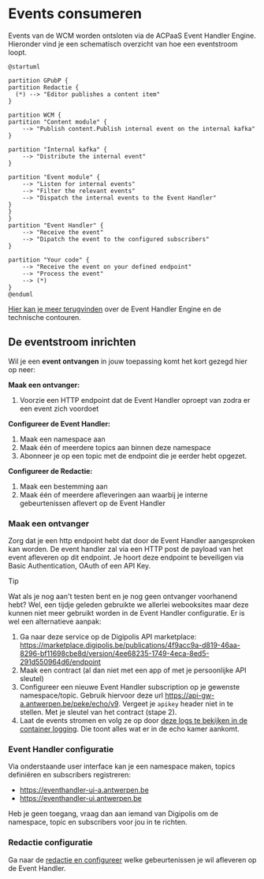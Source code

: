 # Events consumeren

Events van de WCM worden ontsloten via de ACPaaS Event Handler Engine. Hieronder vind je een schematisch overzicht van hoe een eventstroom loopt.

```plantuml
@startuml

partition GPubP {
partition Redactie {
  (*) --> "Editor publishes a content item"
}

partition WCM {
partition "Content module" {
    --> "Publish content.Publish internal event on the internal kafka"
}

partition "Internal kafka" {
    --> "Distribute the internal event" 
}

partition "Event module" {
    --> "Listen for internal events"
    --> "Filter the relevant events" 
    --> "Dispatch the internal events to the Event Handler"
}
}
}
partition "Event Handler" {
    --> "Receive the event"
    --> "Dipatch the event to the configured subscribers"
}

partition "Your code" {
    --> "Receive the event on your defined endpoint" 
    --> "Process the event"
    --> (*)
}
@enduml
```

[Hier kan je meer terugvinden](https://acpaas.digipolis.be/nl/product/event-handler-engine/v2.0.0/architecture) over de Event Handler Engine en de technische contouren.

## De eventstroom inrichten

Wil je een **event ontvangen** in jouw toepassing komt het kort gezegd hier op neer:

**Maak een ontvanger:**

1. Voorzie een HTTP endpoint dat de Event Handler oproept van zodra er een event zich voordoet

**Configureer de Event Handler:**

1. Maak een namespace aan
2. Maak één of meerdere topics aan binnen deze namespace
3. Abonneer je op een topic met de endpoint die je eerder hebt opgezet.

**Configureer de Redactie:**

1. Maak een bestemming aan
2. Maak één of meerdere afleveringen aan waarbij je interne gebeurtenissen aflevert op de Event Handler

### Maak een ontvanger

Zorg dat je een http endpoint hebt dat door de Event Handler aangesproken kan worden. De event handler zal  via een HTTP post de payload van het event afleveren op dit endpoint. Je hoort deze endpoint te beveiligen via Basic Authentication, OAuth of een API Key.

> [!Tip]
> Wat als je nog aan't testen bent en je nog geen ontvanger voorhanend hebt? Wel, een tijdje geleden gebruikte we allerlei webooksites maar deze kunnen niet meer gebruikt worden in de Event Handler configuratie.
> Er is wel een alternatieve aanpak:
>
> 1. Ga naar deze service op de Digipolis API marketplace: <https://marketplace.digipolis.be/publications/4f9acc9a-d819-46aa-8296-bf11698cbe8d/version/4ee68235-1749-4eca-8ed5-291d550964d6/endpoint>
> 2. Maak een contract (al dan niet met een app of met je persoonlijke API sleutel)
> 3. Configureer een nieuwe Event Handler subscription op je gewenste namespace/topic. Gebruik hiervoor deze url <https://api-gw-a.antwerpen.be/peke/echo/v9>.
> Vergeet je `apikey` header niet in te stellen. Met je sleutel van het contract (stape 2).
> 4. Laat de events stromen en volg ze op door [deze logs te bekijken in de container logging](https://container-logging.antwerpen.be/app/dashboards#/view/dashboard-kubernetes-openshift-logs?_g=(filters:!(),refreshInterval:(pause:!t,value:0),time:(from:now-15m,to:now))&_a=(description:'',filters:!(('state':(store:appState),meta:(alias:!n,disabled:!f,index:pattern-k8s-logs,key:k8s_labels.antwerpen.be%2Fapp.keyword,negate:!f,params:(query:echochamber),type:phrase),query:(match_phrase:(k8s_labels.antwerpen.be%2Fapp.keyword:echochamber)))),fullScreenMode:!f,options:(hidePanelTitles:!f,useMargins:!t),query:(language:kuery,query:''),timeRestore:!f,title:'Kubernetes%20-%20Openshift%20Logs',viewMode:view)). Die toont alles wat er in de echo kamer aankomt. 

### Event Handler configuratie

Via onderstaande user interface kan je een namespace maken, topics definiëren en subscribers registreren:

* <https://eventhandler-ui-a.antwerpen.be>
* <https://eventhandler-ui.antwerpen.be>

Heb je geen toegang, vraag dan aan iemand van Digipolis om de namespace, topic en subscribers voor jou in te richten.

### Redactie configuratie

Ga naar de [redactie en configureer](/redactie/content/inrichten-events) welke gebeurtenissen je wil afleveren op de Event Handler.
